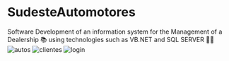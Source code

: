 # SudesteAutomotores
Software Development of an information system for the Management of a Dealership 📚 using technologies such as VB.NET and SQL SERVER 👨‍💻
![autos](https://user-images.githubusercontent.com/116908552/210923999-d09f0703-4ae8-4299-b03c-cb2cce032971.png)
![clientes](https://user-images.githubusercontent.com/116908552/210924002-850e7915-67e0-46d7-a3a7-0b248a6014d2.png)
![login](https://user-images.githubusercontent.com/116908552/210924003-b6008d84-0405-4197-a85a-71e3a4f4a08e.png)
